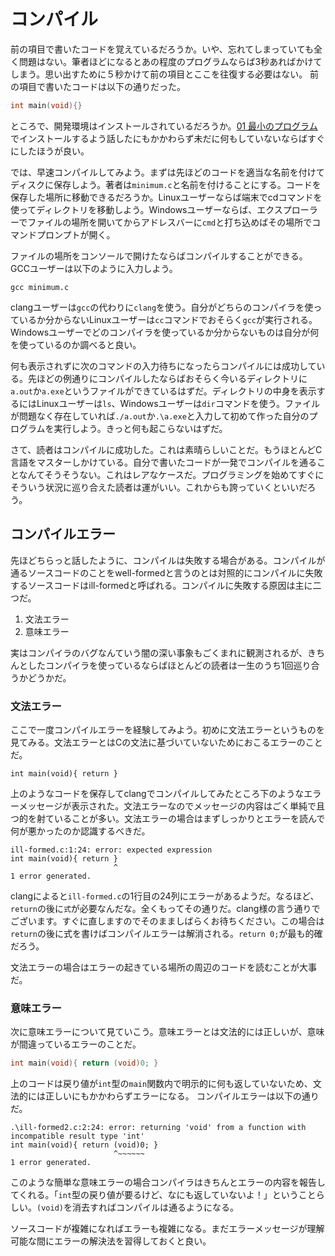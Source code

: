 # コンパイル

前の項目で書いたコードを覚えているだろうか。いや、忘れてしまっていても全く問題はない。筆者ほどになるとあの程度のプログラムならば3秒あればかけてしまう。思い出すために５秒かけて前の項目とここを往復する必要はない。
前の項目で書いたコードは以下の通りだった。

```C
int main(void){}
```

ところで、開発環境はインストールされているだろうか。[01 最小のプログラム](01_minimum-program.md)でインストールするよう話したにもかかわらず未だに何もしていないならばすぐにしたほうが良い。

では、早速コンパイルしてみよう。まずは先ほどのコードを適当な名前を付けてディスクに保存しよう。著者は`minimum.c`と名前を付けることにする。コードを保存した場所に移動できるだろうか。Linuxユーザーならば端末でcdコマンドを使ってディレクトリを移動しよう。Windowsユーザーならば、エクスプローラーでファイルの場所を開いてからアドレスバーに`cmd`と打ち込めばその場所でコマンドプロンプトが開く。

ファイルの場所をコンソールで開けたならばコンパイルすることができる。GCCユーザーは以下のように入力しよう。

```
gcc minimum.c
```

clangユーザーは`gcc`の代わりに`clang`を使う。自分がどちらのコンパイラを使っているか分からないLinuxユーザーは`cc`コマンドでおそらく`gcc`が実行される。Windowsユーザーでどのコンパイラを使っているか分からないものは自分が何を使っているのか調べると良い。

何も表示されずに次のコマンドの入力待ちになったらコンパイルには成功している。先ほどの例通りにコンパイルしたならばおそらく今いるディレクトリに`a.out`か`a.exe`というファイルができているはずだ。ディレクトリの中身を表示するにはLinuxユーザーは`ls`、Windowsユーザーは`dir`コマンドを使う。ファイルが問題なく存在していれば`./a.out`か`.\a.exe`と入力して初めて作った自分のプログラムを実行しよう。きっと何も起こらないはずだ。

さて、読者はコンパイルに成功した。これは素晴らしいことだ。もうほとんどC言語をマスターしかけている。自分で書いたコードが一発でコンパイルを通ることなんてそうそうない。これはレアなケースだ。プログラミングを始めてすぐにそういう状況に巡り合えた読者は運がいい。これからも誇っていくといいだろう。

## コンパイルエラー

先ほどちらっと話したように、コンパイルは失敗する場合がある。コンパイルが通るソースコードのことをwell-formedと言うのとは対照的にコンパイルに失敗するソースコードはill-formedと呼ばれる。コンパイルに失敗する原因は主に二つだ。

1. 文法エラー
2. 意味エラー

実はコンパイラのバグなんていう闇の深い事象もごくまれに観測されるが、きちんとしたコンパイラを使っているならばほとんどの読者は一生のうち1回巡り合うかどうかだ。


### 文法エラー

ここで一度コンパイルエラーを経験してみよう。初めに文法エラーというものを見てみる。文法エラーとはCの文法に基づいていないためにおこるエラーのことだ。

```
int main(void){ return }
```

上のようなコードを保存してclangでコンパイルしてみたところ下のようなエラーメッセージが表示された。文法エラーなのでメッセージの内容はごく単純で且つ的を射ていることが多い。文法エラーの場合はまずしっかりとエラーを読んで何が悪かったのか認識するべきだ。

```
ill-formed.c:1:24: error: expected expression
int main(void){ return }
                       ^
1 error generated.
```

clangによると`ill-formed.c`の1行目の24列にエラーがあるようだ。なるほど、`return`の後に`式`が必要なんだな。全くもってその通りだ。clang様の言う通りでございます。すぐに直しますのでそのまましばらくお待ちください。この場合は`return`の後に式を書けばコンパイルエラーは解消される。`return 0;`が最も的確だろう。

文法エラーの場合はエラーの起きている場所の周辺のコードを読むことが大事だ。

### 意味エラー

次に意味エラーについて見ていこう。意味エラーとは文法的には正しいが、意味が間違っているエラーのことだ。

```C
int main(void){ return (void)0; }
```

上のコードは戻り値が`int`型の`main`関数内で明示的に何も返していないため、文法的には正しいにもかかわらずエラーになる。
コンパイルエラーは以下の通りだ。

```
.\ill-formed2.c:2:24: error: returning 'void' from a function with incompatible result type 'int'
int main(void){ return (void)0; }
                       ^~~~~~~
1 error generated.
```

このような簡単な意味エラーの場合コンパイラはきちんとエラーの内容を報告してくれる。「`int`型の戻り値が要るけど、なにも返していないよ！」ということらしい。`(void)`を消去すればコンパイルは通るようになる。

ソースコードが複雑になればエラーも複雑になる。まだエラーメッセージが理解可能な間にエラーの解決法を習得しておくと良い。
